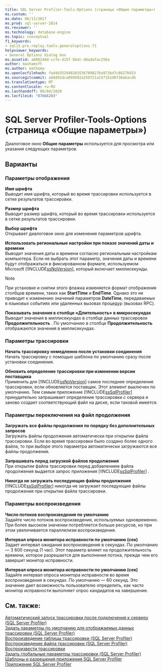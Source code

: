 ```yaml
---
title: SQL Server Profiler-Tools-Options (страница «Общие параметры») | Документация Майкрософт
ms.custom: ''
ms.date: 06/13/2017
ms.prod: sql-server-2014
ms.reviewer: ''
ms.technology: database-engine
ms.topic: conceptual
f1_keywords:
- sql12.pro.replay.tools.generaloptions.f1
helpviewer_keywords:
- General Options dialog box
ms.assetid: a888246d-ccfe-415f-bbdc-d6adafac250a
author: mashamsft
ms.author: mathoma
ms.openlocfilehash: fad4d3529482835367898276a973bd7c8827b553
ms.sourcegitcommit: ad4d92dce894592a259721a1571b1d8736abacdb
ms.translationtype: MT
ms.contentlocale: ru-RU
ms.lasthandoff: 08/04/2020
ms.locfileid: "87666203"
---
```

# <a name="sql-server-profiler---tools-options-general-options-page"></a>SQL Server Profiler-Tools-Options (страница «Общие параметры»)
  Диалоговое окно **Общие параметры** используется для просмотра или указания следующих параметров.  
  
## <a name="options"></a>Варианты  
  
### <a name="display-options"></a>Параметры отображения  
 **Имя шрифта**  
 Выводит имя шрифта, который во время трассировки используется в сетке результатов трассировки.  
  
 **Размер шрифта**  
 Выводит размер шрифта, который во время трассировки используется в сетке результатов трассировки.  
  
 **Выбор шрифта**  
 Открывает диалоговое окно для изменения параметров шрифта.  
  
 **Использовать региональные настройки при показе значений даты и времени**  
 Выводит значения даты и времени согласно региональным настройкам компьютера. Если не выбрать этот параметр, значения даты и времени будут отображаться в фиксированном формате, используемом Microsoft [!INCLUDE[ssNoVersion](../includes/ssnoversion-md.md)], который включает миллисекунды.  
  
> [!NOTE]  
>  При установке и снятии этого флажка изменяется формат отображения столбцов времени, таких как **StartTime** и **EndTime**. Однако это не приводит к изменению значений параметров **DateTime**, передаваемых в языковых событиях или удаленных вызовах процедур (вызовах RPC).  
  
 **Показывать значения в столбце «Длительность» в микросекундах**  
 Выводит значения в миллисекундах в столбце данных трассировок **Продолжительность** . По умолчанию в столбце **Продолжительность** отображаются значения в миллисекундах.  
  
### <a name="tracing-options"></a>Параметры трассировки  
 **Начать трассировку немедленно после установки соединения**  
 Начать трассировку с помощью шаблона по умолчанию сразу после установки соединения.  
  
 **Обновить определение трассировки при изменении версии поставщика**  
 Применить для [!INCLUDE[ssNoVersion](../includes/ssnoversion-md.md)] самое последнее определение трассировки, если обновляется поставщик. Этот элемент выключен по умолчанию. Тем самым приложение [!INCLUDE[ssSqlProfiler](../includes/sssqlprofiler-md.md)] принудительно запрашивает определение трассировки с сервера и заново создает соответствующий файл на диске, если таковой имеется.  
  
### <a name="file-rollover-options"></a>Параметры переключения на файл продолжения  
 **Загружать все файлы продолжения по порядку без дополнительных запросов**  
 Загружать файлы продолжения автоматически при открытии файла трассировки. Если во время трассировки было создано более одного файла, то при выборе этого параметра автоматически загружаются все файлы продолжения.  
  
 **Запрашивать перед загрузкой файлов продолжения**  
 При открытии файла трассировки перед добавлением файла продолжения выдается запрос приложения [!INCLUDE[ssSqlProfiler](../includes/sssqlprofiler-md.md)] .  
  
 **Никогда не загружать последующие файлы продолжения**  
 [!INCLUDE[ssSqlProfiler](../includes/sssqlprofiler-md.md)] никогда не загружает последующие файлы продолжения при открытии файла трассировки.  
  
### <a name="replay-options"></a>Параметры воспроизведения  
 **Число потоков воспроизведения по умолчанию**  
 Задайте число потоков воспроизведения, используемых одновременно. При более высоком значении потребляется больше ресурсов, но при этом увеличивается параллелизм воспроизведения.  
  
 **Интервал опроса монитора исправности по умолчанию (сек)**  
 Задает интервал ожидания воспроизведения в секундах. По умолчанию — 3 600 секунд (1 час). Этот параметр влияет на продолжительность времени, которое разрешается для выполнения потока, прежде чем его завершит монитор исправности.  
  
 **Интервал опроса монитора исправности по умолчанию (сек)**  
 Задайте интервал опроса монитора исправности во время воспроизведения в секундах. По умолчанию — 60 секунд. Это значение дает возможность пользователю определить, как часто монитор исправности выполняет опрос кандидатов на завершение.  
  
## <a name="see-also"></a>См. также:  
 [Автоматический запуск трассировки после подключения к серверу &#40;SQL Server Profiler&#41;](../tools/sql-server-profiler/start-a-trace-automatically-after-connecting-to-a-server-sql-server-profiler.md)   
 [Задать параметры по умолчанию для отображаемых данных трассировки &#40;SQL Server Profiler&#41;](../tools/sql-server-profiler/set-trace-display-defaults-sql-server-profiler.md)   
 [Воспроизведение таблицы трассировки &#40;SQL Server Profiler&#41;](../tools/sql-server-profiler/replay-a-trace-table-sql-server-profiler.md)   
 [Воспроизведение файла трассировки &#40;SQL Server Profiler&#41;](../tools/sql-server-profiler/replay-a-trace-file-sql-server-profiler.md)   
 [Воспроизвести трассировки](../tools/sql-server-profiler/replay-traces.md)   
 [Задать глобальные параметры трассировки &#40;SQL Server Profiler&#41;](../tools/sql-server-profiler/set-global-trace-options-sql-server-profiler.md)   
 [Шаблоны и разрешения приложения SQL Server Profiler](../tools/sql-server-profiler/sql-server-profiler-templates-and-permissions.md)   
 [Приложение SQL Server Profiler](../tools/sql-server-profiler/sql-server-profiler.md)  
  
  
